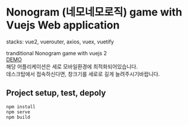 # Nonogram (네모네모로직) game with Vuejs Web application
stacks: vue2, vuerouter, axios, vuex, vuetify

tranditional Nonogram game with vuejs 2    
[DEMO](https://summerriversound.github.io/pre_intro/nemonemo)   
해당 어플리케이션은 세로 모바일환경에 최적화되어있습니다.   
데스크탑에서 접속하신다면, 창크기를 세로로 길게 늘려주시기바랍니다.    

## Project setup, test, depoly
```
npm install
npm serve
npm build
```
